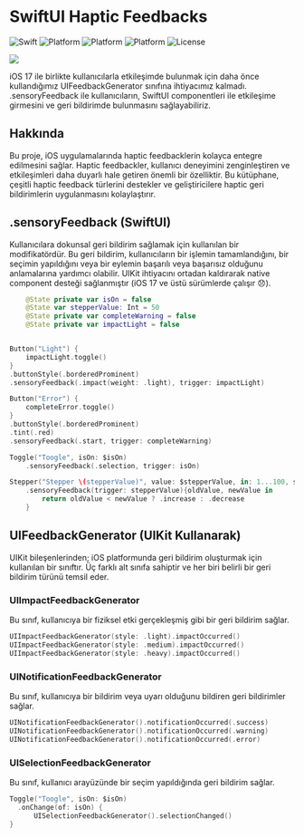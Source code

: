 # SwiftUI Haptic Feedbacks

![Swift](https://img.shields.io/badge/Swift-5.9-orange.svg)
![Platform](https://img.shields.io/badge/Platform-iOS17%20-red.svg)
![Platform](https://img.shields.io/badge/Platform-WatchOs10%20-red.svg)
![Platform](https://img.shields.io/badge/SwiftUI-4-green.svg)
![License](https://img.shields.io/badge/License-MIT-blue.svg)

[<img src="https://yourimageshare.com/ib/5NduZtgpQQ.webp">](https://www.youtube.com/watch?v=81q0mCOHyrM "SwiftUI Push Notifications")

iOS 17 ile birlikte kullanıcılarla etkileşimde bulunmak için daha önce kullandığımız UIFeedbackGenerator sınıfına ihtiyacımız kalmadı.
.sensoryFeedback ile kullanıcıların, SwiftUI componentleri ile etkileşime girmesini ve geri bildirimde bulunmasını sağlayabiliriz.

## Hakkında
Bu proje, iOS uygulamalarında haptic feedbacklerin kolayca entegre edilmesini sağlar. Haptic feedbackler, kullanıcı deneyimini zenginleştiren ve etkileşimleri daha duyarlı hale getiren önemli bir özelliktir. Bu kütüphane, çeşitli haptic feedback türlerini destekler ve geliştiricilere haptic geri bildirimlerin uygulanmasını kolaylaştırır.

## .sensoryFeedback (SwiftUI)
Kullanıcılara dokunsal geri bildirim sağlamak için kullanılan bir modifikatördür. Bu geri bildirim, kullanıcıların bir işlemin tamamlandığını, bir seçimin yapıldığını veya bir eylemin başarılı veya başarısız olduğunu anlamalarına yardımcı olabilir. UIKit ihtiyacını ortadan kaldırarak native component desteği sağlanmıştır (iOS 17 ve üstü sürümlerde çalışır 😞).

```swift
    @State private var isOn = false
    @State var stepperValue: Int = 50
    @State private var completeWarning = false
    @State private var impactLight = false


Button("Light") {
    impactLight.toggle()
}
.buttonStyle(.borderedProminent)
.sensoryFeedback(.impact(weight: .light), trigger: impactLight)

Button("Error") {
    completeError.toggle()
}
.buttonStyle(.borderedProminent)
.tint(.red)
.sensoryFeedback(.start, trigger: completeWarning)

Toggle("Toogle", isOn: $isOn)
    .sensoryFeedback(.selection, trigger: isOn)

Stepper("Stepper \(stepperValue)", value: $stepperValue, in: 1...100, step: 1)
    .sensoryFeedback(trigger: stepperValue){oldValue, newValue in
        return oldValue < newValue ? .increase : .decrease
    }
```

## UIFeedbackGenerator (UIKit Kullanarak)
UIKit bileşenlerinden; iOS platformunda geri bildirim oluşturmak için kullanılan bir sınıftır. Üç farklı alt sınıfa sahiptir ve her biri belirli bir geri bildirim türünü temsil eder.

### UIImpactFeedbackGenerator
Bu sınıf, kullanıcıya bir fiziksel etki gerçekleşmiş gibi bir geri bildirim sağlar. 
```swift
UIImpactFeedbackGenerator(style: .light).impactOccurred()
UIImpactFeedbackGenerator(style: .medium).impactOccurred()
UIImpactFeedbackGenerator(style: .heavy).impactOccurred()
```
### UINotificationFeedbackGenerator
Bu sınıf, kullanıcıya bir bildirim veya uyarı olduğunu bildiren geri bildirimler sağlar. 
```swift
UINotificationFeedbackGenerator().notificationOccurred(.success)
UINotificationFeedbackGenerator().notificationOccurred(.warning)
UINotificationFeedbackGenerator().notificationOccurred(.error)
```
### UISelectionFeedbackGenerator
Bu sınıf, kullanıcı arayüzünde bir seçim yapıldığında geri bildirim sağlar. 
```swift
Toggle("Toogle", isOn: $isOn)
  .onChange(of: isOn) {
      UISelectionFeedbackGenerator().selectionChanged()
}
```
